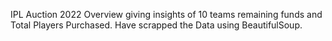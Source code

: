 IPL Auction 2022 Overview giving insights of 10 teams remaining funds and Total Players Purchased.
Have scrapped the Data using BeautifulSoup.
